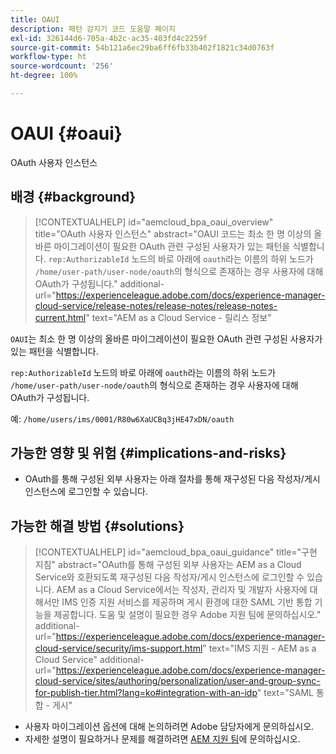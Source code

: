 ```yaml
---
title: OAUI
description: 패턴 감지기 코드 도움말 페이지
exl-id: 326144d6-705a-4b2c-ac35-403fd4c2259f
source-git-commit: 54b121a6ec29ba6ff6fb33b402f1821c34d0763f
workflow-type: ht
source-wordcount: '256'
ht-degree: 100%

---
```


# OAUI {#oaui}

OAuth 사용자 인스턴스

## 배경 {#background}

>[!CONTEXTUALHELP]
>id="aemcloud_bpa_oaui_overview"
>title="OAuth 사용자 인스턴스"
>abstract="OAUI 코드는 최소 한 명 이상의 올바른 마이그레이션이 필요한 OAuth 관련 구성된 사용자가 있는 패턴을 식별합니다. `rep:AuthorizableId` 노드의 바로 아래에 `oauth`라는 이름의 하위 노드가 `/home/user-path/user-node/oauth`의 형식으로 존재하는 경우 사용자에 대해 OAuth가 구성됩니다."
>additional-url="https://experienceleague.adobe.com/docs/experience-manager-cloud-service/release-notes/release-notes/release-notes-current.html" text="AEM as a Cloud Service - 릴리스 정보"

`OAUI`는 최소 한 명 이상의 올바른 마이그레이션이 필요한 OAuth 관련 구성된 사용자가 있는 패턴을 식별합니다.

`rep:AuthorizableId` 노드의 바로 아래에 `oauth`라는 이름의 하위 노드가 `/home/user-path/user-node/oauth`의 형식으로 존재하는 경우 사용자에 대해 OAuth가 구성됩니다.

예: `/home/users/ims/0001/R80w6XaUCBq3jHE47xDN/oauth`

## 가능한 영향 및 위험 {#implications-and-risks}

* OAuth를 통해 구성된 외부 사용자는 아래 절차를 통해 재구성된 다음 작성자/게시 인스턴스에 로그인할 수 있습니다.

## 가능한 해결 방법 {#solutions}

>[!CONTEXTUALHELP]
>id="aemcloud_bpa_oaui_guidance"
>title="구현 지침"
>abstract="OAuth를 통해 구성된 외부 사용자는 AEM as a Cloud Service와 호환되도록 재구성된 다음 작성자/게시 인스턴스에 로그인할 수 있습니다. AEM as a Cloud Service에서는 작성자, 관리자 및 개발자 사용자에 대해서만 IMS 인증 지원 서비스를 제공하며 게시 환경에 대한 SAML 기반 통합 기능을 제공합니다. 도움 및 설명이 필요한 경우 Adobe 지원 팀에 문의하십시오."
>additional-url="https://experienceleague.adobe.com/docs/experience-manager-cloud-service/security/ims-support.html" text="IMS 지원 - AEM as a Cloud Service"
>additional-url="https://experienceleague.adobe.com/docs/experience-manager-cloud-service/sites/authoring/personalization/user-and-group-sync-for-publish-tier.html?lang=ko#integration-with-an-idp" text="SAML 통합 - 게시"

* 사용자 마이그레이션 옵션에 대해 논의하려면 Adobe 담당자에게 문의하십시오.
* 자세한 설명이 필요하거나 문제를 해결하려면 [AEM 지원 팀](https://helpx.adobe.com/kr/enterprise/using/support-for-experience-cloud.html)에 문의하십시오.
